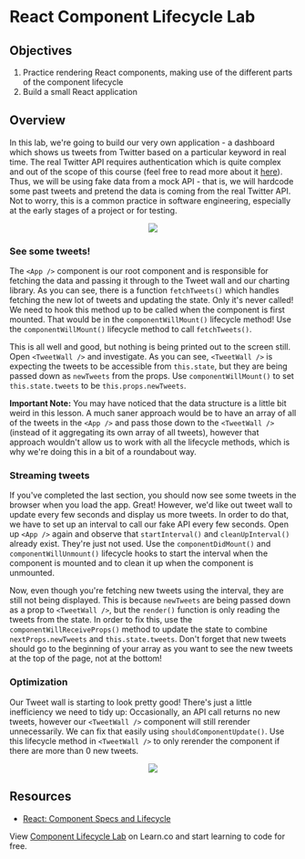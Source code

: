 # React Component Lifecycle Lab

## Objectives

1. Practice rendering React components, making use of the different parts of
   the component lifecycle
2. Build a small React application

## Overview

In this lab, we're going to build our very own application - a dashboard which shows us tweets from Twitter based on a particular keyword in real time. The real Twitter API requires authentication which is quite complex and out of the scope of this course (feel free to read more about it [here](https://dev.twitter.com/oauth)). Thus, we will be using fake data from a mock API - that is, we will hardcode some past tweets and pretend the data is coming from the real Twitter API. Not to worry, this is a common practice in software engineering, especially at the early stages of a project or for testing.

<p align="center">
  <img src="https://www.rivaliq.com/wp-content/uploads/2015/06/marketing-works-net.png"/>
</p>

### See some tweets!
The `<App />` component is our root component and is responsible for fetching the data and passing it through to the Tweet wall and our charting library. As you can see, there is a function `fetchTweets()` which handles fetching the new lot of tweets and updating the state. Only it's never called! We need to hook this method up to be called when the component is first mounted. That would be in the `componentWillMount()` lifecycle method! Use the `componentWillMount()` lifecycle method to call `fetchTweets()`.

This is all well and good, but nothing is being printed out to the screen still. Open `<TweetWall />` and investigate. As you can see, `<TweetWall />` is expecting the tweets to be accessible from `this.state`, but they are being passed down as `newTweets` from the props. Use `componentWillMount()` to set `this.state.tweets` to be `this.props.newTweets`.

**Important Note:** You may have noticed that the data structure is a little bit weird in this lesson. A much saner approach would be to have an array of all of the tweets in the `<App />` and pass those down to the `<TweetWall />` (instead of it aggregating its own array of all tweets), however that  approach wouldn't allow us to work with all the lifecycle methods, which is why we're doing this in a bit of a roundabout way.

### Streaming tweets
If you've completed the last section, you should now see some tweets in the browser when you load the app. Great! However, we'd like out tweet wall to update every few seconds and display us more tweets. In order to do that, we have to set up an interval to call our fake API every few seconds. Open up `<App />` again and observe that `startInterval()` and `cleanUpInterval()` already exist. They're just not used. Use the `componentDidMount()` and `componentWillUnmount()` lifecycle hooks to start the interval when the component is mounted and to clean it up when the component is unmounted.

Now, even though you're fetching new tweets using the interval, they are still not being displayed. This is because `newTweets` are being passed down as a prop to `<TweetWall />`, but the `render()` function is only reading the tweets from the state. In order to fix this, use the `componentWillReceiveProps()` method to update the state to combine `nextProps.newTweets` and `this.state.tweets`. Don't forget that new tweets should go to the beginning of your array as you want to see the new tweets at the top of the page, not at the bottom!

### Optimization
Our Tweet wall is starting to look pretty good! There's just a little inefficiency we need to tidy up: Occasionally, an API call returns no new tweets, however our `<TweetWall />` component will still rerender unnecessarily. We can fix that easily using `shouldComponentUpdate()`. Use this lifecycle method in `<TweetWall />` to only rerender the component if there are more than 0 new tweets.

<p align="center">
  <img src="http://i.giphy.com/skmziDEEjiin6.gif"/>
</p>

## Resources

- [React: Component Specs and Lifecycle](https://facebook.github.io/react/docs/component-specs.html)

<p class='util--hide'>View <a href='https://learn.co/lessons/react-component-lifecycle-lab'>Component Lifecycle Lab</a> on Learn.co and start learning to code for free.</p>
